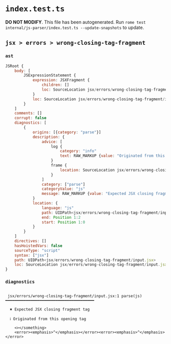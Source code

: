 # `index.test.ts`

**DO NOT MODIFY**. This file has been autogenerated. Run `rome test internal/js-parser/index.test.ts --update-snapshots` to update.

## `jsx > errors > wrong-closing-tag-fragment`

### `ast`

```javascript
JSRoot {
	body: [
		JSExpressionStatement {
			expression: JSXFragment {
				children: []
				loc: SourceLocation jsx/errors/wrong-closing-tag-fragment/input.jsx 1:0-1:14
			}
			loc: SourceLocation jsx/errors/wrong-closing-tag-fragment/input.jsx 1:0-1:14
		}
	]
	comments: []
	corrupt: false
	diagnostics: [
		{
			origins: [{category: "parse"}]
			description: {
				advice: [
					log {
						category: "info"
						text: RAW_MARKUP {value: "Originated from this opening tag"}
					}
					frame {
						location: SourceLocation jsx/errors/wrong-closing-tag-fragment/input.jsx 1:0-1:2
					}
				]
				category: ["parse"]
				categoryValue: "js"
				message: RAW_MARKUP {value: "Expected JSX closing fragment tag"}
			}
			location: {
				language: "js"
				path: UIDPath<jsx/errors/wrong-closing-tag-fragment/input.jsx>
				end: Position 1:2
				start: Position 1:0
			}
		}
	]
	directives: []
	hasHoistedVars: false
	sourceType: "script"
	syntax: ["jsx"]
	path: UIDPath<jsx/errors/wrong-closing-tag-fragment/input.jsx>
	loc: SourceLocation jsx/errors/wrong-closing-tag-fragment/input.jsx 1:0-2:0
}
```

### `diagnostics`

```

 jsx/errors/wrong-closing-tag-fragment/input.jsx:1 parse(js) ━━━━━━━━━━━━━━━━━━━━━━━━━━━━━━━━━━━━━━━

  ✖ Expected JSX closing fragment tag

  ℹ Originated from this opening tag

    <></something>
    <error><emphasis>^</emphasis></error><error><emphasis>^</emphasis></error>


```
